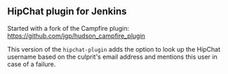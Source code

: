 ## HipChat plugin for Jenkins

Started with a fork of the Campfire plugin:
https://github.com/jgp/hudson_campfire_plugin

This version of the ```hipchat-plugin``` adds the option to look up the HipChat username based on the culprit's email address and mentions this user in case of a failure.
